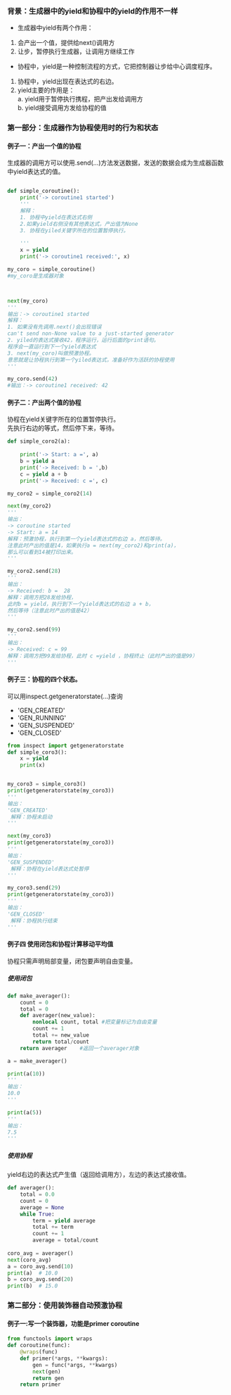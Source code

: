 ### 背景：生成器中的yield和协程中的yield的作用不一样

- 生成器中yield有两个作用： 

1. 会产出一个值，提供给next()调用方
2. 让步，暂停执行生成器，让调用方继续工作


- 协程中，yield是一种控制流程的方式，它把控制器让步给中心调度程序。
1. 协程中，yield出现在表达式的右边。
2. yield主要的作用是：</br>
   a. yield用于暂停执行携程，把产出发给调用方</br>
   b. yield接受调用方发给协程的值

### 第一部分：生成器作为协程使用时的行为和状态

#### 例子一：产出一个值的协程

生成器的调用方可以使用.send(...)方法发送数据，发送的数据会成为生成器函数中yield表达式的值。

```python

def simple_coroutine():
    print('-> coroutine1 started')
    '''
    解释：
    1. 协程中yield在表达式右侧
    2.如果yield右侧没有其他表达式，产出值为None
    3. 协程在yiled关键字所在的位置暂停执行。
    
    '''
    x = yield
    print('-> coroutine1 received:', x)

my_coro = simple_coroutine() 
#my_coro是生成器对象



next(my_coro)
'''
输出：-> coroutine1 started
解释：
1. 如果没有先调用.next()会出现错误
can't send non-None value to a just-started generator
2. yiled的表达式接收42，程序运行，运行后面的print语句。
程序会一直运行到下一个yield表达式
3. next(my_coro)叫做预激协程。
意思就是让协程执行到第一个yiled表达式，准备好作为活跃的协程使用
'''

my_coro.send(42)   
#输出：-> coroutine1 received: 42


```

#### 例子二：产出两个值的协程
协程在yield关键字所在的位置暂停执行。</br>
先执行右边的等式，然后停下来，等待。
```python
def simple_coro2(a):
    
    print('-> Start: a =', a)
    b = yield a
    print('-> Received: b = ',b)
    c = yield a + b
    print('-> Received: c =', c)

my_coro2 = simple_coro2(14)

next(my_coro2)
'''
输出：
-> coroutine started
-> Start: a = 14
解释：预激协程，执行到第一个yield表达式的右边 a，然后等待。
注意此时产出的值是14，如果执行a = next(my_coro2)和print(a)，
那么可以看到14被打印出来。
'''

my_coro2.send(28)
'''
输出：
-> Received: b =  28
解释：调用方把28发给协程，
此时b = yield，执行到下一个yield表达式的右边 a + b，
然后等待（注意此时产出的值是42）
'''

my_coro2.send(99)
'''
输出：
-> Received: c = 99
解释：调用方把99发给协程，此时 c =yield ，协程终止（此时产出的值是99）
'''
```

#### 例子三：协程的四个状态。
可以用inspect.getgeneratorstate(...)查询
- 'GEN_CREATED'
- 'GEN_RUNNING'
- 'GEN_SUSPENDED'
- 'GEN_CLOSED'

```python
from inspect import getgeneratorstate
def simple_coro3():
    x = yield
    print(x)


my_coro3 = simple_coro3()
print(getgeneratorstate(my_coro3))
'''
输出：
'GEN_CREATED'
 解释：协程未启动
'''

next(my_coro3)
print(getgeneratorstate(my_coro3))
'''
输出：
'GEN_SUSPENDED' 
 解释：协程在yield表达式处暂停
'''

my_coro3.send(29)
print(getgeneratorstate(my_coro3))
'''
输出：
'GEN_CLOSED'
 解释：协程执行结束
'''
```

#### 例子四 使用闭包和协程计算移动平均值
协程只需声明局部变量，闭包要声明自由变量。

##### 使用闭包

```python
def make_averager():
    count = 0
    total = 0
    def averager(new_value):
        nonlocal count, total #把变量标记为自由变量
        count += 1
        total += new_value
        return total/count
    return averager    #返回一个averager对象

a = make_averager()

print(a(10))
'''
输出：
10.0
'''

print(a(5))
'''
输出：
7.5
'''
```

##### 使用协程

yield右边的表达式产生值（返回给调用方），左边的表达式接收值。
```python
def averager():
    total = 0.0
    count = 0
    average = None
    while True:
        term = yield average
        total += term
        count += 1
        average = total/count
        
coro_avg = averager()
next(coro_avg)
a = coro_avg.send(10)
print(a)  # 10.0
b = coro_avg.send(20)
print(b)  # 15.0
```

### 第二部分：使用装饰器自动预激协程

#### 例子一:写一个装饰器，功能是primer coroutine
```python
from functools import wraps
def coroutine(func):
    @wraps(func)
    def primer(*args, **kwargs):
        gen = func(*args, **kwargs)
        next(gen)
        return gen
    return primer

```





[comment]: <> (#调用方如何使用生成器对象的.close&#40;&#41;和.throw&#40;&#41;方法控制协程)

[comment]: <> (#hou者的作用是让调用方抛出异常，在生成器中处理；qian者的作用是终止生成器)

[comment]: <> (#协程终止时如何返回值)

[comment]: <> (#yield from 新句法的用途和语义)

[comment]: <> (#使用协程管理仿真系统中的并发活动)











